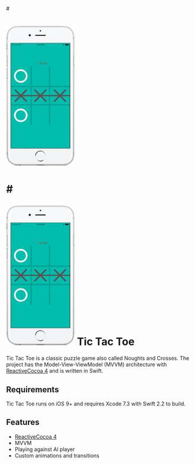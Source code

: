 #<p align="left" >
#  <img src="https://github.com/V8tr/tic-tac-toe/blob/master/screenshot_1.png" alt="AppAnalytics" title="AppAnalytics">
#</p>
![alt screenshot](https://github.com/V8tr/tic-tac-toe/blob/master/screenshot_1.png)
Tic Tac Toe
=========
Tic Tac Toe is a classic puzzle game also called Noughts and Crosses. The project has the Model-View-ViewModel (MVVM) architecture with [ReactiveCocoa 4][reactive-cocoa] and is written in Swift.

[reactive-cocoa]: https://github.com/ReactiveCocoa/ReactiveCocoa

Requirements
------------
Tic Tac Toe runs on iOS 9+ and requires Xcode 7.3 with Swift 2.2 to build.

Features
------------
* [ReactiveCocoa 4][reactive-cocoa]
* MVVM
* Playing against AI player
* Custom animations and transitions

